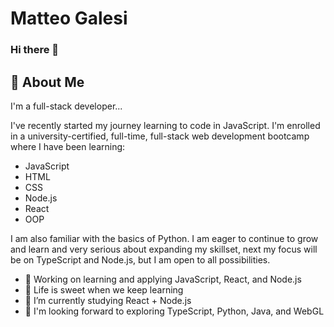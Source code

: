 # Matteo Galesi
### Hi there 👋

## 🚀 About Me
I'm a full-stack developer...

I've recently started my journey learning to code in JavaScript. I'm enrolled in a university-certified, full-time, full-stack web development bootcamp where I have been learning:

- JavaScript
- HTML
- CSS
- Node.js
- React
- OOP


I am also familiar with the basics of Python.
I am eager to continue to grow and learn and very serious about expanding my skillset, next my focus will be on TypeScript and Node.js, but I am open to all possibilities.

- 🔭 Working on learning and applying JavaScript, React, and Node.js
- 🍯 Life is sweet when we keep learning 
- 🌱 I’m currently studying React + Node.js
-  👀 I'm looking forward to exploring TypeScript, Python, Java, and WebGL
